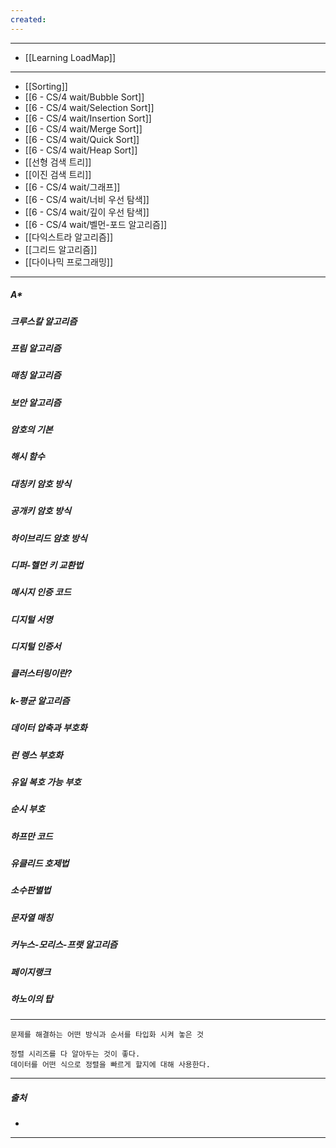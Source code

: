 ```yaml
---
created:
---
```

---
- [[Learning LoadMap]]
---
- [[Sorting]]
- [[6 - CS/4 wait/Bubble Sort]]
- [[6 - CS/4 wait/Selection Sort]]
- [[6 - CS/4 wait/Insertion Sort]]
- [[6 - CS/4 wait/Merge Sort]]
- [[6 - CS/4 wait/Quick Sort]]
- [[6 - CS/4 wait/Heap Sort]]
- [[선형 검색 트리]]
- [[이진 검색 트리]]
- [[6 - CS/4 wait/그래프]]
- [[6 - CS/4 wait/너비 우선 탐색]]
- [[6 - CS/4 wait/깊이 우선 탐색]]
- [[6 - CS/4 wait/벨먼-포드 알고리즘]]
- [[다익스트라 알고리즘]]
- [[그리드 알고리즘]]
- [[다이나믹 프로그래밍]]
---
##### A*

##### 크루스칼 알고리즘

##### 프림 알고리즘

##### 매칭 알고리즘

##### 보안 알고리즘

##### 암호의 기본
##### 해시 함수
##### 대칭키 암호 방식
##### 공개키 암호 방식
##### 하이브리드 암호 방식
##### 디퍼-헬먼 키 교환법
##### 메시지 인증 코드
##### 디지털 서명
##### 디지털 인증서
##### 클러스터링이란?
##### k-평균 알고리즘
##### 데이터 압축과 부호화
##### 런 렝스 부호화
##### 유일 복호 가능 부호
##### 순시 부호
##### 하프만 코드
##### 유클리드 호제법

##### 소수판별법
##### 문자열 매칭
##### 커누스-모리스-프랫 알고리즘
##### 페이지랭크
##### 하노이의 탑
---
	문제를 해결하는 어떤 방식과 순서를 타입화 시켜 놓은 것
	
	정렬 시리즈를 다 알아두는 것이 좋다.
	데이터를 어떤 식으로 정렬을 빠르게 할지에 대해 사용한다.
---
##### 출처
- 
---